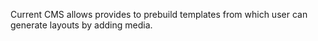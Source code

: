 Current CMS allows provides to prebuild templates from which user can generate layouts by adding media.

